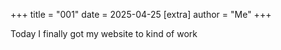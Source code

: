 +++
   title = "001"
   date = 2025-04-25
   [extra]
   author = "Me"
+++

Today I finally got my website to kind of work